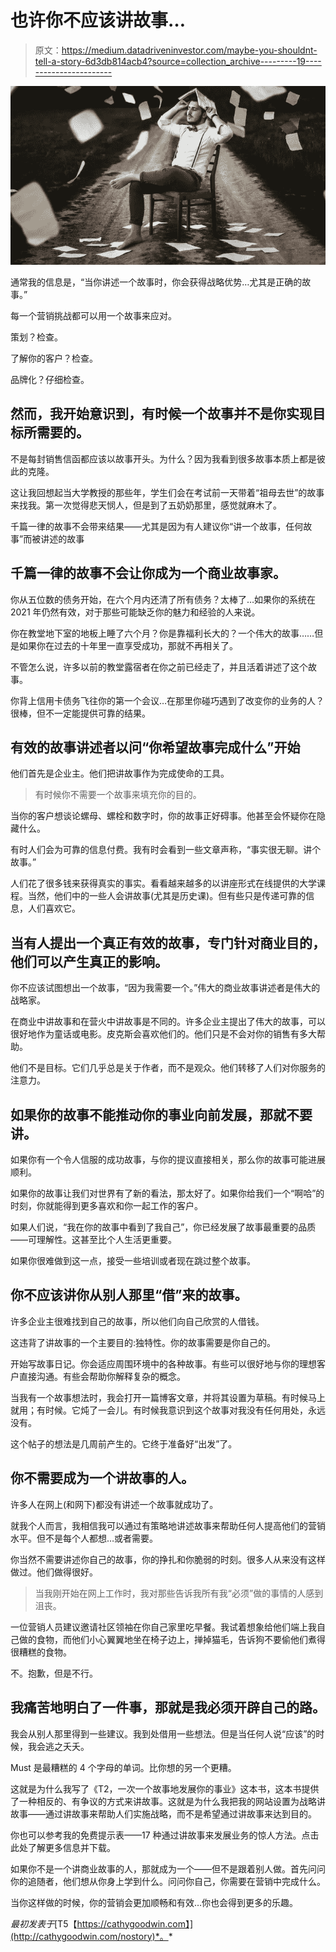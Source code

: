 # 也许你不应该讲故事…

> 原文：<https://medium.datadriveninvestor.com/maybe-you-shouldnt-tell-a-story-6d3db814acb4?source=collection_archive---------19----------------------->

![](img/de4ce1425de51868181ac0fc47a20a82.png)

通常我的信息是，“当你讲述一个故事时，你会获得战略优势…尤其是正确的故事。”

每一个营销挑战都可以用一个故事来应对。

策划？检查。

了解你的客户？检查。

品牌化？仔细检查。

## 然而，我开始意识到，有时候一个故事并不是你实现目标所需要的。

不是每封销售信函都应该以故事开头。为什么？因为我看到很多故事本质上都是彼此的克隆。

这让我回想起当大学教授的那些年，学生们会在考试前一天带着“祖母去世”的故事来找我。第一次觉得悲天悯人，但是到了五奶奶那里，感觉就麻木了。

千篇一律的故事不会带来结果——尤其是因为有人建议你“讲一个故事，任何故事”而被讲述的故事

## 千篇一律的故事不会让你成为一个商业故事家。

你从五位数的债务开始，在六个月内还清了所有债务？太棒了…如果你的系统在 2021 年仍然有效，对于那些可能缺乏你的魅力和经验的人来说。

你在教堂地下室的地板上睡了六个月？你是靠福利长大的？一个伟大的故事……但是如果你在过去的十年里一直享受成功，那就不再相关了。

不管怎么说，许多以前的教堂露宿者在你之前已经走了，并且活着讲述了这个故事。

你背上信用卡债务飞往你的第一个会议…在那里你碰巧遇到了改变你的业务的人？很棒，但不一定能提供可靠的结果。

## 有效的故事讲述者以问“你希望故事完成什么”开始

他们首先是企业主。他们把讲故事作为完成使命的工具。

> 有时候你不需要一个故事来填充你的目的。

当你的客户想谈论螺母、螺栓和数字时，你的故事正好碍事。他甚至会怀疑你在隐藏什么。

有时人们会为可靠的信息付费。我有时会看到一些文章声称，“事实很无聊。讲个故事。”

人们花了很多钱来获得真实的事实。看看越来越多的以讲座形式在线提供的大学课程。当然，他们中的一些人会讲故事(尤其是历史课)。但有些只是传递可靠的信息，人们喜欢它。

## 当有人提出一个真正有效的故事，专门针对商业目的，他们可以产生真正的影响。

你不应该试图想出一个故事，“因为我需要一个。”伟大的商业故事讲述者是伟大的战略家。

在商业中讲故事和在营火中讲故事是不同的。许多企业主提出了伟大的故事，可以很好地作为童话或电影。皮克斯会喜欢他们的。他们只是不会对你的销售有多大帮助。

他们不是目标。它们几乎总是关于作者，而不是观众。他们转移了人们对你服务的注意力。

## 如果你的故事不能推动你的事业向前发展，那就不要讲。

如果你有一个令人信服的成功故事，与你的提议直接相关，那么你的故事可能进展顺利。

如果你的故事让我们对世界有了新的看法，那太好了。如果你给我们一个“啊哈”的时刻，你就能得到更多喜欢和你一起工作的客户。

如果人们说，“我在你的故事中看到了我自己”，你已经发展了故事最重要的品质——可理解性。这甚至比个人生活更重要。

如果你很难做到这一点，接受一些培训或者现在跳过整个故事。

## 你不应该讲你从别人那里“借”来的故事。

许多企业主很难找到自己的故事，所以他们向自己欣赏的人借钱。

这违背了讲故事的一个主要目的:独特性。你的故事需要是你自己的。

开始写故事日记。你会适应周围环境中的各种故事。有些可以很好地与你的理想客户直接沟通。有些会帮助你解释复杂的概念。

当我有一个故事想法时，我会打开一篇博客文章，并将其设置为草稿。有时候马上就用；有时候。它炖了一会儿。有时候我意识到这个故事对我没有任何用处，永远没有。

这个帖子的想法是几周前产生的。它终于准备好“出发”了。

## 你不需要成为一个讲故事的人。

许多人在网上(和网下)都没有讲述一个故事就成功了。

就我个人而言，我相信我可以通过有策略地讲述故事来帮助任何人提高他们的营销水平。但不是每个人都想…或者需要。

你当然不需要讲述你自己的故事，你的挣扎和你脆弱的时刻。很多人从来没有这样做过。他们做得很好。

> 当我刚开始在网上工作时，我对那些告诉我所有我“必须”做的事情的人感到沮丧。

一位营销人员建议邀请社区领袖在你自己家里吃早餐。我试着想象给他们端上我自己做的食物，而他们小心翼翼地坐在椅子边上，掸掉猫毛，告诉狗不要偷他们煮得很糟糕的食物。

不。抱歉，但是不行。

## 我痛苦地明白了一件事，那就是我必须开辟自己的路。

我会从别人那里得到一些建议。我到处借用一些想法。但是当任何人说“应该”的时候，我会逃之夭夭。

Must 是最糟糕的 4 个字母的单词。比你想的另一个更糟。

这就是为什么我写了《T2，一次一个故事地发展你的事业》这本书，这本书提供了一种相反的、有争议的方式来讲故事。这就是为什么我把我的网站设置为战略讲故事——通过讲故事来帮助人们实施战略，而不是希望通过讲故事来达到目的。

你也可以参考我的免费提示表——17 种通过讲故事来发展业务的惊人方法。点击此处了解更多信息并下载。

如果你不是一个讲商业故事的人，那就成为一个——但不是跟着别人做。首先问问你的追随者，他们想从你身上学到什么。问问你自己，你需要在营销中完成什么。

当你这样做的时候，你的营销会更加顺畅和有效…你也会得到更多的乐趣。

*最初发表于*[T5【https://cathygoodwin.com】](http://cathygoodwin.com/nostory)*。*